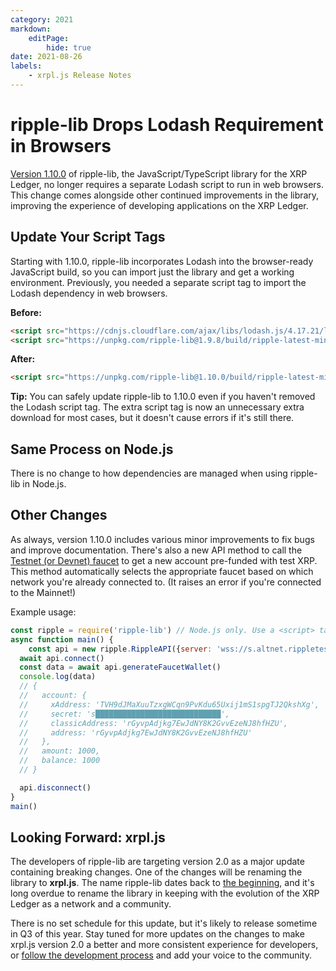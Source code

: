 ```yaml
---
category: 2021
markdown:
    editPage:
        hide: true
date: 2021-08-26
labels:
    - xrpl.js Release Notes
---
```

# ripple-lib Drops Lodash Requirement in Browsers

[Version 1.10.0](https://github.com/ripple/ripple-lib/releases/tag/1.10.0) of ripple-lib, the JavaScript/TypeScript library for the XRP Ledger, no longer requires a separate Lodash script to run in web browsers. This change comes alongside other continued improvements in the library, improving the experience of developing applications on the XRP Ledger.

<!-- BREAK -->

## Update Your Script Tags

Starting with 1.10.0, ripple-lib incorporates Lodash into the browser-ready JavaScript build, so you can import just the library and get a working environment. Previously, you needed a separate script tag to import the Lodash dependency in web browsers.

**Before:**

```html
<script src="https://cdnjs.cloudflare.com/ajax/libs/lodash.js/4.17.21/lodash.min.js"></script>
<script src="https://unpkg.com/ripple-lib@1.9.8/build/ripple-latest-min.js"></script>
```

**After:**

```html
<script src="https://unpkg.com/ripple-lib@1.10.0/build/ripple-latest-min.js"></script>
```

**Tip:** You can safely update ripple-lib to 1.10.0 even if you haven't removed the Lodash script tag. The extra script tag is now an unnecessary extra download for most cases, but it doesn't cause errors if it's still there.

## Same Process on Node.js

There is no change to how dependencies are managed when using ripple-lib in Node.js.

## Other Changes

As always, version 1.10.0 includes various minor improvements to fix bugs and improve documentation. There's also a new API method to call the [Testnet (or Devnet) faucet](https://xrpl.org/xrp-testnet-faucet.html) to get a new account pre-funded with test XRP. This method automatically selects the appropriate faucet based on which network you're already connected to. (It raises an error if you're connected to the Mainnet!)

Example usage:

```js
const ripple = require('ripple-lib') // Node.js only. Use a <script> tag in browsers
async function main() {
    const api = new ripple.RippleAPI({server: 'wss://s.altnet.rippletest.net:51233'})
  await api.connect()
  const data = await api.generateFaucetWallet()
  console.log(data)
  // {
  //   account: {
  //     xAddress: 'TVH9dJMaXuuTzxgWCqn9PvKdu65Uxij1mS1spgTJ2QkshXg',
  //     secret: 's████████████████████████████',
  //     classicAddress: 'rGyvpAdjkg7EwJdNY8K2GvvEzeNJ8hfHZU',
  //     address: 'rGyvpAdjkg7EwJdNY8K2GvvEzeNJ8hfHZU'
  //   },
  //   amount: 1000,
  //   balance: 1000
  // }

  api.disconnect()
}
main()
```

## Looking Forward: xrpl.js

The developers of ripple-lib are targeting version 2.0 as a major update containing breaking changes. One of the changes will be renaming the library to **xrpl.js**. The name ripple-lib dates back to [the beginning](https://xrpl.org/history.html), and it's long overdue to rename the library in keeping with the evolution of the XRP Ledger as a network and a community.

There is no set schedule for this update, but it's likely to release sometime in Q3 of this year. Stay tuned for more updates on the changes to make xrpl.js version 2.0 a better and more consistent experience for developers, or [follow the development process](https://github.com/ripple/ripple-lib/pulls?q=is%3Apr+label%3A%22ripple-lib+2.0+%28xrpl.js%29%22) and add your voice to the community.
